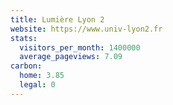 ```yaml
---
title: Lumière Lyon 2
website: https://www.univ-lyon2.fr
stats:
  visitors_per_month: 1400000
  average_pageviews: 7.09
carbon:
  home: 3.85
  legal: 0
---
```

